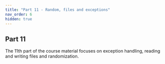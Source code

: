 ```yaml
---
title: "Part 11 - Random, files and exceptions"
nav_order: 6
hidden: true
---
```


## Part 11

The 11th part of the course material focuses on exception handling, reading and writing files and randomization.